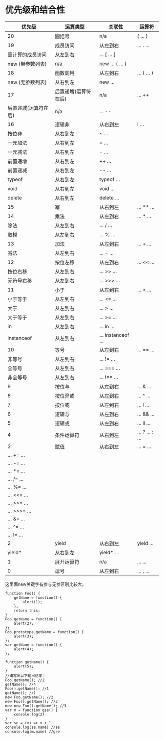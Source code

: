 # 优先级和结合性

| 优先级         | 运算类型        | 关联性            | 运算符       |
|-------------|-------------|----------------|-----------|
| 20          | 圆括号         | n/a            | ( … )     |
| 19          | 成员访问        | 从左到右           | … . …     |
| 需计算的成员访问    | 从左到右        | … [ … ]        |           |
| new (带参数列表) | n/a         | new … ( … )    |           |
| 18          | 函数调用        | 从左到右           | … ( … )   |
| new (无参数列表) | 从右到左        | new …          |           |
| 17          | 后置递增(运算符在后) | n/a            | … ++      |
| 后置递减(运算符在后) | n/a         | … --           |           |
| 16          | 逻辑非         | 从右到左           | ! …       |
| 按位非         | 从右到左        | ~ …            |           |
| 一元加法        | 从右到左        | + …            |           |
| 一元减法        | 从右到左        | - …            |           |
| 前置递增        | 从右到左        | ++ …           |           |
| 前置递减        | 从右到左        | -- …           |           |
| typeof      | 从右到左        | typeof …       |           |
| void        | 从右到左        | void …         |           |
| delete      | 从右到左        | delete …       |           |
| 15          | 幂           | 从右到左           | … ** …    |
| 14          | 乘法          | 从左到右           | … * …     |
| 除法          | 从左到右        | … / …          |           |
| 取模          | 从左到右        | … % …          |           |
| 13          | 加法          | 从左到右           | … + …     |
| 减法          | 从左到右        | … - …          |           |
| 12          | 按位左移        | 从左到右           | … << …    |
| 按位右移        | 从左到右        | … >> …         |           |
| 无符号右移       | 从左到右        | … >>> …        |           |
| 11          | 小于          | 从左到右           | … < …     |
| 小于等于        | 从左到右        | … <= …         |           |
| 大于          | 从左到右        | … > …          |           |
| 大于等于        | 从左到右        | … >= …         |           |
| in          | 从左到右        | … in …         |           |
| instanceof  | 从左到右        | … instanceof … |           |
| 10          | 等号          | 从左到右           | … == …    |
| 非等号         | 从左到右        | … != …         |           |
| 全等号         | 从左到右        | … === …        |           |
| 非全等号        | 从左到右        | … !== …        |           |
| 9           | 按位与         | 从左到右           | … & …     |
| 8           | 按位异或        | 从左到右           | … ^ …     |
| 7           | 按位或         | 从左到右           | … l …     |
| 6           | 逻辑与         | 从左到右           | … && …    |
| 5           | 逻辑或         | 从左到右           | … ll …    |
| 4           | 条件运算符       | 从右到左           | … ? … : … |
| 3           | 赋值          | 从右到左           | … = …     |
| … += …      |             |                |           |
| … -= …      |             |                |           |
| … *= …      |             |                |           |
| … /= …      |             |                |           |
| … %= …      |             |                |           |
| … <<= …     |             |                |           |
| … >>= …     |             |                |           |
| … >>>= …    |             |                |           |
| … &= …      |             |                |           |
| … ^= …      |             |                |           |
| … l= …      |             |                |           |
| 2           | yield       | 从右到左           | yield …   |
| yield*      | 从右到左        | yield* …       |           |
| 1           | 展开运算符       | n/a            | ... …     |
| 0           | 逗号          | 从左到右           | … , …     |

这里面new关键字有参与无参区别比较大。 

    function Foo() {
        getName = function() {
            alert(1); 
        }; 
        return this; 
    }
    Foo.getName = function() {
        alert(2); 
    }; 
    Foo.prototype.getName = function() {
        alert(3); 
    }; 
    var getName = function() {
        alert(4); 
    }; 

    function getName() {
        alert(5); 
    }
    //请写出以下输出结果： 
    Foo.getName(); //2
    getName(); //4
    Foo().getName(); //1
    getName(); //1
    new Foo.getName(); //2
    new Foo().getName(); //3
    new new Foo().getName(); //3
    var m = function gse() {
        console.log(2)
    }
    var se = (x) => x + 1
    console.log(se.name) //se
    console.log(m.name) //gse

